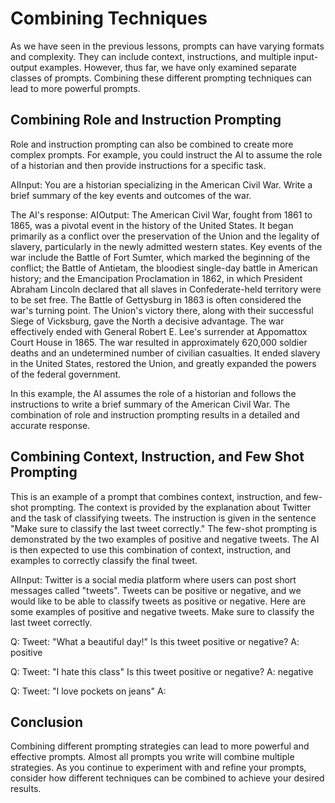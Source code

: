
# Combining Techniques

As we have seen in the previous lessons, prompts can have varying formats and complexity. They can include context, instructions, and multiple input-output examples. However, thus far, we have only examined separate classes of prompts. Combining these different prompting techniques can lead to more powerful prompts.

## Combining Role and Instruction Prompting

Role and instruction prompting can also be combined to create more complex prompts. For example, you could instruct the AI to assume the role of a historian and then provide instructions for a specific task.

AIInput:
  You are a historian specializing in the American Civil War. Write a brief
  summary of the key events and outcomes of the war.

The AI's response:
AIOutput:
The American Civil War, fought from 1861 to 1865, was a pivotal event in the history of the United States. It began primarily as a conflict over the preservation of the Union and the legality of slavery, particularly in the newly admitted western states.
Key events of the war include the Battle of Fort Sumter, which marked the beginning of the conflict; the Battle of Antietam, the bloodiest single-day battle in American history; and the Emancipation Proclamation in 1862, in which President Abraham Lincoln declared that all slaves in Confederate-held territory were to be set free.
The Battle of Gettysburg in 1863 is often considered the war's turning point. The Union's victory there, along with their successful Siege of Vicksburg, gave the North a decisive advantage. The war effectively ended with General Robert E. Lee's surrender at Appomattox Court House in 1865.
The war resulted in approximately 620,000 soldier deaths and an undetermined number of civilian casualties. It ended slavery in the United States, restored the Union, and greatly expanded the powers of the federal government.

In this example, the AI assumes the role of a historian and follows the instructions to write a brief summary of the American Civil War. The combination of role and instruction prompting results in a detailed and accurate response.

## Combining Context, Instruction, and Few Shot Prompting

This is an example of a prompt that combines context, instruction, and few-shot prompting. The context is provided by the explanation about Twitter and the task of classifying tweets. The instruction is given in the sentence "Make sure to classify the last tweet correctly." The few-shot prompting is demonstrated by the two examples of positive and negative tweets. The AI is then expected to use this combination of context, instruction, and examples to correctly classify the final tweet.

AIInput:
Twitter is a social media platform where users can post short messages called "tweets".
Tweets can be positive or negative, and we would like to be able to classify tweets as
positive or negative. Here are some examples of positive and negative tweets. Make sure
to classify the last tweet correctly.

Q: Tweet: "What a beautiful day!"
Is this tweet positive or negative?
A: positive

Q: Tweet: "I hate this class"
Is this tweet positive or negative?
A: negative

Q: Tweet: "I love pockets on jeans"
A:

## Conclusion

Combining different prompting strategies can lead to more powerful and effective prompts. Almost all prompts you write will combine multiple strategies. As you continue to experiment with and refine your prompts, consider how different techniques can be combined to achieve your desired results.
